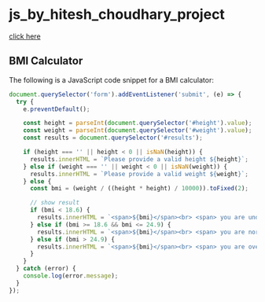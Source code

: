 # js_by_hitesh_choudhary_project

[click here](https://stackblitz.com/edit/dom-project-chaiaurcode-qembmu?file=2-BMICalculator%2Fchaiaurcode.js,2-BMICalculator%2Findex.html)

## BMI Calculator

The following is a JavaScript code snippet for a BMI calculator:

```javascript
document.querySelector('form').addEventListener('submit', (e) => {
  try {
    e.preventDefault();

    const height = parseInt(document.querySelector('#height').value);
    const weight = parseInt(document.querySelector('#weight').value);
    const results = document.querySelector('#results');

    if (height === '' || height < 0 || isNaN(height)) {
      results.innerHTML = `Please provide a valid height ${height}`;
    } else if (weight === '' || weight < 0 || isNaN(weight)) {
      results.innerHTML = `Please provide a valid weight ${weight}`;
    } else {
      const bmi = (weight / ((height * height) / 10000)).toFixed(2);

      // show result
      if (bmi < 18.6) {
        results.innerHTML = `<span>${bmi}</span><br> <span> you are under weight</span>`;
      } else if (bmi >= 18.6 && bmi <= 24.9) {
        results.innerHTML = `<span>${bmi}</span><br> <span> you are normal range</span>`;
      } else if (bmi > 24.9) {
        results.innerHTML = `<span>${bmi}</span><br> <span> you are over weight</span>`;
      }
    }
  } catch (error) {
    console.log(error.message);
  }
});
```


